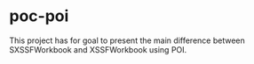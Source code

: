 # poc-poi

This project has for goal to present the main difference between SXSSFWorkbook and XSSFWorkbook using POI.
